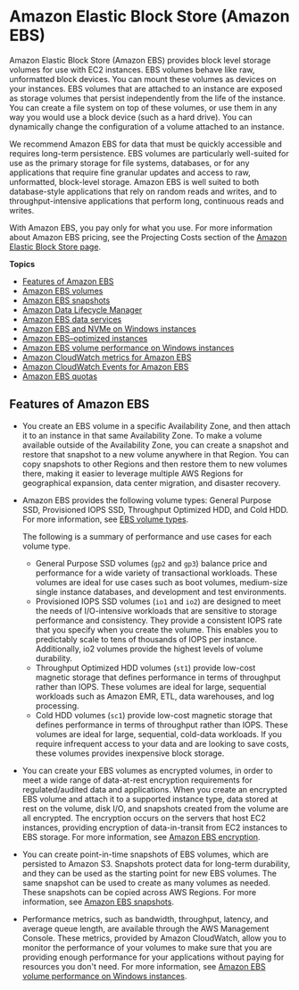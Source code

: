 # Amazon Elastic Block Store \(Amazon EBS\)<a name="AmazonEBS"></a>

Amazon Elastic Block Store \(Amazon EBS\) provides block level storage volumes for use with EC2 instances\. EBS volumes behave like raw, unformatted block devices\. You can mount these volumes as devices on your instances\. EBS volumes that are attached to an instance are exposed as storage volumes that persist independently from the life of the instance\. You can create a file system on top of these volumes, or use them in any way you would use a block device \(such as a hard drive\)\. You can dynamically change the configuration of a volume attached to an instance\.

We recommend Amazon EBS for data that must be quickly accessible and requires long\-term persistence\. EBS volumes are particularly well\-suited for use as the primary storage for file systems, databases, or for any applications that require fine granular updates and access to raw, unformatted, block\-level storage\. Amazon EBS is well suited to both database\-style applications that rely on random reads and writes, and to throughput\-intensive applications that perform long, continuous reads and writes\.

With Amazon EBS, you pay only for what you use\. For more information about Amazon EBS pricing, see the Projecting Costs section of the [Amazon Elastic Block Store page](http://aws.amazon.com/ebs/)\.

**Topics**
+ [Features of Amazon EBS](#ebs-features)
+ [Amazon EBS volumes](ebs-volumes.md)
+ [Amazon EBS snapshots](EBSSnapshots.md)
+ [Amazon Data Lifecycle Manager](snapshot-lifecycle.md)
+ [Amazon EBS data services](ebs-data-services.md)
+ [Amazon EBS and NVMe on Windows instances](nvme-ebs-volumes.md)
+ [Amazon EBS–optimized instances](ebs-optimized.md)
+ [Amazon EBS volume performance on Windows instances](EBSPerformance.md)
+ [Amazon CloudWatch metrics for Amazon EBS](using_cloudwatch_ebs.md)
+ [Amazon CloudWatch Events for Amazon EBS](ebs-cloud-watch-events.md)
+ [Amazon EBS quotas](ebs-resource-quotas.md)

## Features of Amazon EBS<a name="ebs-features"></a>
+ You create an EBS volume in a specific Availability Zone, and then attach it to an instance in that same Availability Zone\. To make a volume available outside of the Availability Zone, you can create a snapshot and restore that snapshot to a new volume anywhere in that Region\. You can copy snapshots to other Regions and then restore them to new volumes there, making it easier to leverage multiple AWS Regions for geographical expansion, data center migration, and disaster recovery\.
+ Amazon EBS provides the following volume types: General Purpose SSD, Provisioned IOPS SSD, Throughput Optimized HDD, and Cold HDD\. For more information, see [EBS volume types](ebs-volume-types.md)\.

  The following is a summary of performance and use cases for each volume type\.
  + General Purpose SSD volumes \(`gp2` and `gp3`\) balance price and performance for a wide variety of transactional workloads\. These volumes are ideal for use cases such as boot volumes, medium\-size single instance databases, and development and test environments\.
  + Provisioned IOPS SSD volumes \(`io1` and `io2`\) are designed to meet the needs of I/O\-intensive workloads that are sensitive to storage performance and consistency\. They provide a consistent IOPS rate that you specify when you create the volume\. This enables you to predictably scale to tens of thousands of IOPS per instance\. Additionally, io2 volumes provide the highest levels of volume durability\.
  + Throughput Optimized HDD volumes \(`st1`\) provide low\-cost magnetic storage that defines performance in terms of throughput rather than IOPS\. These volumes are ideal for large, sequential workloads such as Amazon EMR, ETL, data warehouses, and log processing\.
  + Cold HDD volumes \(`sc1`\) provide low\-cost magnetic storage that defines performance in terms of throughput rather than IOPS\. These volumes are ideal for large, sequential, cold\-data workloads\. If you require infrequent access to your data and are looking to save costs, these volumes provides inexpensive block storage\.
+ You can create your EBS volumes as encrypted volumes, in order to meet a wide range of data\-at\-rest encryption requirements for regulated/audited data and applications\. When you create an encrypted EBS volume and attach it to a supported instance type, data stored at rest on the volume, disk I/O, and snapshots created from the volume are all encrypted\. The encryption occurs on the servers that host EC2 instances, providing encryption of data\-in\-transit from EC2 instances to EBS storage\. For more information, see [Amazon EBS encryption](EBSEncryption.md)\.
+ You can create point\-in\-time snapshots of EBS volumes, which are persisted to Amazon S3\. Snapshots protect data for long\-term durability, and they can be used as the starting point for new EBS volumes\. The same snapshot can be used to create as many volumes as needed\. These snapshots can be copied across AWS Regions\. For more information, see [Amazon EBS snapshots](EBSSnapshots.md)\. 
+ Performance metrics, such as bandwidth, throughput, latency, and average queue length, are available through the AWS Management Console\. These metrics, provided by Amazon CloudWatch, allow you to monitor the performance of your volumes to make sure that you are providing enough performance for your applications without paying for resources you don't need\. For more information, see [Amazon EBS volume performance on Windows instances](EBSPerformance.md)\.